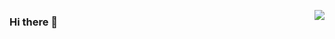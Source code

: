 <img align="right" src="https://github-readme-stats.vercel.app/api?username=Cleardreamsofthegalaxy
&show_icons=true&icon_color=CE1D2D&text_color=718096&bg_color=ffffff&hide_title=true" />
### Hi there 👋

<!--
**Cleardreamsofthegalaxy/Cleardreamsofthegalaxy** is a ✨ _special_ ✨ repository because its `README.md` (this file) appears on your GitHub profile.

Here are some ideas to get you started:

- 🔭 I’m currently working on ...
- 🌱 I’m currently learning ...
- 👯 I’m looking to collaborate on ...
- 🤔 I’m looking for help with ...
- 💬 Ask me about ...
- 📫 How to reach me: ...
- 😄 Pronouns: ...
- ⚡ Fun fact: ...
-->

